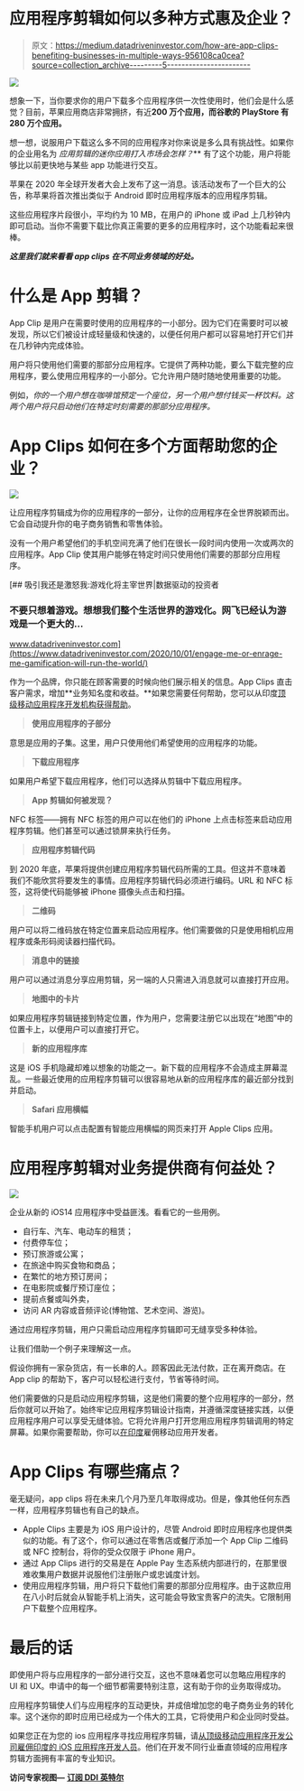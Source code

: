 # 应用程序剪辑如何以多种方式惠及企业？

> 原文：<https://medium.datadriveninvestor.com/how-are-app-clips-benefiting-businesses-in-multiple-ways-956108ca0cea?source=collection_archive---------5----------------------->

![](img/56e655b0af781c7ff53e8c1d285bac06.png)

想象一下，当你要求你的用户下载多个应用程序供一次性使用时，他们会是什么感觉？目前，苹果应用商店非常拥挤，有近**200 万个应用，**而谷歌的 PlayStore 有**280 万个应用。**

想一想，说服用户下载这么多不同的应用程序对你来说是多么具有挑战性。如果你的企业用名为 ***应用剪辑的*迷你应用*打入市场会怎样？*** 有了这个功能，用户将能够比以前更快地与某些 app 功能进行交互。

苹果在 2020 年全球开发者大会上发布了这一消息。该活动发布了一个巨大的公告，称苹果将首次推出类似于 Android 即时应用程序版本的应用程序剪辑。

这些应用程序片段很小，平均约为 10 MB，在用户的 iPhone 或 iPad 上几秒钟内即可启动。当你不需要下载比你真正需要的更多的应用程序时，这个功能看起来很棒。

***这里我们就来看看 app clips 在不同业务领域的好处。***

# **什么是 App 剪辑？**

App Clip 是用户在需要时使用的应用程序的一小部分。因为它们在需要时可以被发现，所以它们被设计成轻量级和快速的，以便任何用户都可以容易地打开它们并在几秒钟内完成体验。

用户将只使用他们需要的那部分应用程序。它提供了两种功能，要么下载完整的应用程序，要么使用应用程序的一小部分。它允许用户随时随地使用重要的功能。

例如，*你的一个用户想在咖啡馆预定一个座位，另一个用户想付钱买一杯饮料。这两个用户将只启动他们在特定时刻需要的那部分应用程序。*

# **App Clips 如何在多个方面帮助您的企业？**

![](img/05184e8fd65486b1c77d0998dcf154d9.png)

让应用程序剪辑成为你的应用程序的一部分，让你的应用程序在全世界脱颖而出。它会自动提升你的电子商务销售和零售体验。

没有一个用户希望他们的手机空间充满了他们在很长一段时间内使用一次或两次的应用程序。App Clip 使其用户能够在特定时间只使用他们需要的那部分应用程序。

[](https://www.datadriveninvestor.com/2020/10/01/engage-me-or-enrage-me-gamification-will-run-the-world/) [## 吸引我还是激怒我:游戏化将主宰世界|数据驱动的投资者

### 不要只想着游戏。想想我们整个生活世界的游戏化。网飞已经认为游戏是一个更大的…

www.datadriveninvestor.com](https://www.datadriveninvestor.com/2020/10/01/engage-me-or-enrage-me-gamification-will-run-the-world/) 

作为一个品牌，你只能在顾客需要的时候向他们展示相关的信息。App Clips 直击客户需求，增加**业务知名度和收益。**如果您需要任何帮助，您可以从印度[顶级移动应用程序开发机构获得帮助](https://www.codersdaddy.com/mobile-app-development)。

> **使用应用程序的子部分**

意思是应用的子集。这里，用户只使用他们希望使用的应用程序的功能。

> **下载应用程序**

如果用户希望下载应用程序，他们可以选择从剪辑中下载应用程序。

> **App 剪辑如何被发现？**

NFC 标签——拥有 NFC 标签的用户可以在他们的 iPhone 上点击标签来启动应用程序剪辑。他们甚至可以通过锁屏来执行任务。

> **应用程序剪辑代码**

到 2020 年底，苹果将提供创建应用程序剪辑代码所需的工具。但这并不意味着我们不能欣赏将要发生的事情。应用程序剪辑代码必须进行编码。URL 和 NFC 标签，这将使代码能够被 iPhone 摄像头点击和扫描。

> **二维码**

用户可以将二维码放在特定位置来启动应用程序。他们需要做的只是使用相机应用程序或条形码阅读器扫描代码。

> **消息中的链接**

用户可以通过消息分享应用剪辑，另一端的人只需进入消息就可以直接打开应用。

> **地图中的卡片**

如果应用程序剪辑链接到特定位置，作为用户，您需要注册它以出现在“地图”中的位置卡上，以便用户可以直接打开它。

> **新的应用程序库**

这是 iOS 手机隐藏却难以想象的功能之一。新下载的应用程序不会造成主屏幕混乱。一些最近使用的应用程序剪辑可以很容易地从新的应用程序库的最近部分找到并启动。

> **Safari 应用横幅**

智能手机用户可以点击配置有智能应用横幅的网页来打开 Apple Clips 应用。

# **应用程序剪辑对业务提供商有何益处？**

![](img/f06a366952260d3be3f1b500100fc16e.png)

企业从新的 iOS14 应用程序中受益匪浅。看看它的一些用例。

*   自行车、汽车、电动车的租赁；
*   付费停车位；
*   预订旅游或公寓；
*   在旅途中购买食物和商品；
*   在繁忙的地方预订房间；
*   在电影院或餐厅预订座位；
*   提前点餐或叫外卖，
*   访问 AR 内容或音频评论(博物馆、艺术空间、游览)。

通过应用程序剪辑，用户只需启动应用程序剪辑即可无缝享受多种体验。

让我们借助一个例子来理解这一点。

假设你拥有一家杂货店，有一长串的人。顾客因此无法付款，正在离开商店。在 App clip 的帮助下，客户可以轻松进行支付，节省等待时间。

他们需要做的只是启动应用程序剪辑，这是他们需要的整个应用程序的一部分，然后你就可以开始了。始终牢记应用程序剪辑设计指南，并遵循深度链接实践，以便应用程序用户可以享受无缝体验。它将允许用户打开您用应用程序剪辑调用的特定屏幕。如果你需要帮助，你可以[在印度](https://www.codersdaddy.com/hire-developer-engineer-programmer/mobile-app)雇佣移动应用开发者。

# **App Clips 有哪些痛点？**

毫无疑问，app clips 将在未来几个月乃至几年取得成功。但是，像其他任何东西一样，应用程序剪辑也有自己的缺点。

*   Apple Clips 主要是为 iOS 用户设计的，尽管 Android 即时应用程序也提供类似的功能。有了这个，你可以通过在零售店或餐厅添加一个 App Clip 二维码或 NFC 控制台，将你的受众仅限于 iPhone 用户。
*   通过 App Clips 进行的交易是在 Apple Pay 生态系统内部进行的，在那里很难收集用户数据并说服他们注册账户或忠诚度计划。
*   使用应用程序剪辑，用户将只下载他们需要的那部分应用程序。由于这款应用在八小时后就会从智能手机上消失，这可能会导致宝贵客户的流失。它限制用户下载整个应用程序。

# **最后的话**

即使用户将与应用程序的一部分进行交互，这也不意味着您可以忽略应用程序的 UI 和 UX。申请中的每一个细节都需要特别注意，这有助于你的业务取得成功。

应用程序剪辑使人们与应用程序的互动更快，并成倍增加您的电子商务业务的转化率。这个迷你的即时应用已经成为一个伟大的工具，它将使用户和企业同时受益。

如果您正在为您的 ios 应用程序寻找应用程序剪辑，请[从顶级移动应用程序开发公司雇佣印度的 iOS 应用程序开发人员](https://www.pixelcrayons.com/hire-iphone-app-developer)。他们在开发不同行业垂直领域的应用程序剪辑方面拥有丰富的专业知识。

**访问专家视图—** [**订阅 DDI 英特尔**](https://datadriveninvestor.com/ddi-intel)